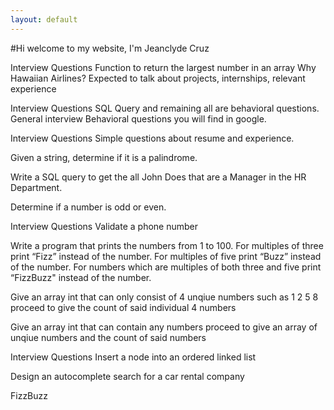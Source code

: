```yaml
---
layout: default
---
```


#Hi welcome to my website, I'm Jeanclyde Cruz

Interview Questions
Function to return the largest number in an array
Why Hawaiian Airlines?
Expected to talk about projects, internships, relevant experience

Interview Questions
SQL Query and remaining all are behavioral questions.
General interview Behavioral questions you will find in google.

Interview Questions
Simple questions about resume and experience.

Given a string, determine if it is a palindrome.

Write a SQL query to get the all John Does that are a Manager in the HR Department.

Determine if a number is odd or even.

Interview Questions
Validate a phone number

Write a program that prints the numbers from 1 to 100.
For multiples of three print “Fizz” instead of the number.
For multiples of five print “Buzz” instead of the number.
For numbers which are multiples of both three and five print “FizzBuzz" instead of the number.

Give an array int that can only consist of 4 unqiue numbers such as 1 2 5 8 proceed to give the count of said individual 4 numbers

Give an array int that can contain any numbers proceed to give an array of unqiue numbers and the count of said numbers

Interview Questions
Insert a node into an ordered linked list

Design an autocomplete search for a car rental company

FizzBuzz

